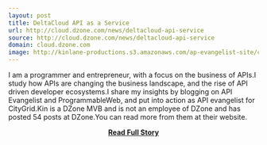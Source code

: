 ```yaml
---
layout: post
title: DeltaCloud API as a Service
url: http://cloud.dzone.com/news/deltacloud-api-service
source: http://cloud.dzone.com/news/deltacloud-api-service
domain: cloud.dzone.com
image: http://kinlane-productions.s3.amazonaws.com/ap-evangelist-site/curated/screenshots/9352_api500_com.png
---
```


<p>I am a programmer and entrepreneur, with a focus on the business of APIs.I study how APIs are changing the business landscape, and the rise of API driven developer ecosystems.I share my insights by blogging on API Evangelist and ProgrammableWeb, and put into action as API evangelist for CityGrid.Kin is a DZone MVB and is not an employee of DZone and has posted 54 posts at DZone.You can read more from them at their website.</p>
<center><p><a href="http://cloud.dzone.com/news/deltacloud-api-service" style='padding:25px; font-sze:18px; font-weight: bold;'>Read Full Story</a></p></center>
